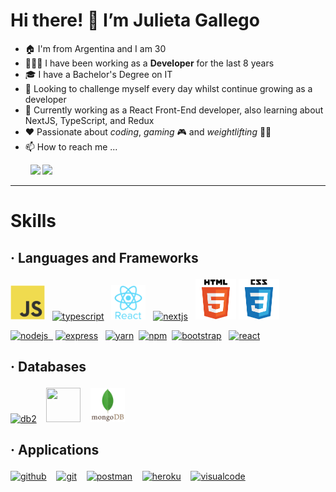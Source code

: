 # Hi there! 👋 I’m Julieta Gallego

- 🏠 I'm from Argentina and I am 30
- 👩🏻‍💻 I have been working as a **Developer** for the last 8 years
- 🎓 I have a Bachelor's Degree on IT
- 👀 Looking to challenge myself every day whilst continue growing as a developer
- 🌱 Currently working as a React Front-End developer, also learning about NextJS, TypeScript, and Redux
- ♥️ Passionate about *coding*, *gaming* 🎮 and *weightlifting* 🏋️‍♂️
- 📫 How to reach me ...


<div align="rigth" dir="auto">&nbsp;&nbsp;&nbsp;&nbsp;&nbsp;&nbsp;&nbsp;
  <a href="mailto:julietagallego92@gmail.com"><img src="https://camo.githubusercontent.com/fb6d3697ea1b63b88f1a5c69c00d63da09b38c6247447b3ccaf7b8eedb407821/68747470733a2f2f696d672e736869656c64732e696f2f62616467652f65e280916d61696c2d4431343833362e7376673f7374796c653d666f722d7468652d6261646765266c6f676f3d474d61696c266c6f676f436f6c6f723d7768697465" data-canonical-src="https://img.shields.io/badge/e‑mail-D14836.svg?style=for-the-badge&amp;logo=GMail&amp;logoColor=white" style="max-width: 100%;"></a>
  <a href="https://www.linkedin.com/in/julieta-gallego/" rel="nofollow"><img src="https://camo.githubusercontent.com/bb14dfae5e125184ee97e55a8e8e227d72ac96bb53791a835ead9e0bfdf0b9df/68747470733a2f2f696d672e736869656c64732e696f2f62616467652f6c696e6b6564696e2d3030373742352e7376673f7374796c653d666f722d7468652d6261646765266c6f676f3d6c696e6b6564696e266c6f676f436f6c6f723d7768697465" data-canonical-src="https://img.shields.io/badge/linkedin-0077B5.svg?style=for-the-badge&amp;logo=linkedin&amp;logoColor=white" style="max-width: 100%;"></a><br/>
</div>

***

# Skills

 ##  <p>· Languages and Frameworks</p>

<p dir="auto">
  <a href="https://developer.mozilla.org/en-US/docs/Web/JavaScript" rel="nofollow"> <img src="https://raw.githubusercontent.com/devicons/devicon/master/icons/javascript/javascript-original.svg" alt="javascript" width="55" height="55" style="max-width: 100%;"></a>&nbsp;&nbsp;
    <a href="https://www.typescriptlang.org/" rel="nofollow"> <img src="https://upload.wikimedia.org/wikipedia/commons/thumb/4/4c/Typescript_logo_2020.svg/2048px-Typescript_logo_2020.svg.png" alt="typescript" width="55" height="55" style="max-width: 100%;"></a>&nbsp;&nbsp;
<a href="https://reactjs.org/" rel="nofollow"> <img src="https://raw.githubusercontent.com/devicons/devicon/master/icons/react/react-original-wordmark.svg" alt="react" width="55" height="55" style="max-width: 100%;"></a> &nbsp;
  <a href="https://nextjs.org/" rel="nofollow"> <img src="https://seeklogo.com/images/N/next-js-icon-logo-EE302D5DBD-seeklogo.com.png" alt="nextjs" width="55" height="55" style="max-width: 100%;"></a> &nbsp;</a>
  <a href="https://www.w3.org/html/" rel="nofollow"> <img src="https://raw.githubusercontent.com/devicons/devicon/master/icons/html5/html5-original-wordmark.svg" alt="html5" width="65" height="65" style="max-width: 100%;"></a>
<a href="https://www.w3schools.com/css/" rel="nofollow"> <img src="https://raw.githubusercontent.com/devicons/devicon/master/icons/css3/css3-original-wordmark.svg" alt="css3" width="65" height="65" style="max-width: 100%;"></a>
    </p>


<p dir="auto"> 
  <a href="https://nodejs.org" rel="nofollow"> <img src="https://nodejs.org/static/images/logos/nodejs-new-pantone-white.svg" alt="nodejs" width="55" height="55" style="max-width: 100%;">&nbsp;&nbsp;</a>
    <a href="https://expressjs.com/" rel="nofollow"> <img src="https://assets.website-files.com/61ca3f775a79ec5f87fcf937/6202fcdee5ee8636a145a41b_1234.png" alt="express" width="55" height="55" style="max-width: 100%;"></a> &nbsp;</a>
        <a href="https://classic.yarnpkg.com/en/" rel="nofollow"> <img src="https://seeklogo.com/images/Y/yarn-logo-F5E7A65FA2-seeklogo.com.png" alt="yarn" width="55" height="55" style="max-width: 100%;"></a>&nbsp;
  <a href="https://www.npmjs.com/" rel="nofollow"> <img src="https://cdn.freebiesupply.com/logos/thumbs/2x/npm-2-logo.png" alt="npm" width="70" height="50"style="max-width: 100%;"></a>&nbsp;
   <a href="https://getbootstrap.com/" rel="nofollow"> <img src="https://upload.wikimedia.org/wikipedia/commons/thumb/b/b2/Bootstrap_logo.svg/1280px-Bootstrap_logo.svg.png" alt="bootstrap" width="55" height="45"style="max-width: 100%;"></a>&nbsp;&nbsp;
  </a>
  <a href="https://www.ibm.com/docs/en/zos-basic-skills?topic=zos-cobol" rel="nofollow"> <img src="https://miro.medium.com/max/800/1*4KEYbVW7F7TuagCSmRXOtQ.jpeg" alt="react" width="55" height="55" style="max-width: 100%;"></a>&nbsp;
  </p>


 ##  <p>· Databases</p> 
  
<p dir="auto"> 
  <a href="https://www.ibm.com/analytics/db2" rel="nofollow"> <img src="https://img.stackshare.io/service/1029/preview.jpeg" alt="db2" width="55" height="55" style="max-width: 100%;"></a> &nbsp;&nbsp;
  <a href="https://www.microsoft.com/en-us/sql-server/" rel="nofollow"> <img src="https://thumbs.dreamstime.com/b/sql-database-icon-logo-design-ui-ux-app-gold-inscription-dark-black-background-96842123.jpg" width="55" height="55" style="max-width: 100%;"></a> &nbsp;&nbsp;
  <a href="https://www.mongodb.com/" rel="nofollow"> <img src="https://raw.githubusercontent.com/devicons/devicon/master/icons/mongodb/mongodb-original-wordmark.svg" alt="db2" width="55" height="55" style="max-width: 100%;"></a> &nbsp;&nbsp;
 </a></p> 
 
  ##  <p>· Applications</p>
 
<p dir="auto"> 
  <a href="https://github.com/" rel="nofollow"> <img src="https://www.tethysplatform.org/images/github-icon.png" alt="github" width="55" height="55" style="max-width: 100%;"></a> &nbsp;&nbsp;
  <a href="https://git-scm.com/" rel="nofollow"> <img src="https://camo.githubusercontent.com/fbfcb9e3dc648adc93bef37c718db16c52f617ad055a26de6dc3c21865c3321d/68747470733a2f2f7777772e766563746f726c6f676f2e7a6f6e652f6c6f676f732f6769742d73636d2f6769742d73636d2d69636f6e2e737667" alt="git" width="55" height="55" data-canonical-src="https://www.vectorlogo.zone/logos/git-scm/git-scm-icon.svg" style="max-width: 100%;"></a> &nbsp;&nbsp;
<a href="https://postman.com" rel="nofollow"> <img src="https://camo.githubusercontent.com/93b32389bf746009ca2370de7fe06c3b5146f4c99d99df65994f9ced0ba41685/68747470733a2f2f7777772e766563746f726c6f676f2e7a6f6e652f6c6f676f732f676574706f73746d616e2f676574706f73746d616e2d69636f6e2e737667" alt="postman" width="55" height="55" data-canonical-src="https://www.vectorlogo.zone/logos/getpostman/getpostman-icon.svg" style="max-width: 100%;"></a> &nbsp;&nbsp;
  <a href="https://www.heroku.com/" rel="nofollow"> <img src="https://raw.githubusercontent.com/ivangabriele/vscode-heroku/master/res/icon.png" alt="heroku" width="55" height="55" style="max-width: 100%;"></a>  &nbsp;&nbsp;
  <a href="https://code.visualstudio.com/" rel="nofollow"> <img src="https://res.cloudinary.com/hdsqazxtw/image/upload/f_auto,q_auto/w_88/v1604018282/1604018282189-71187801-14e60a80-2280-11ea-94c9-e56576f76baf_hxupe4.png" alt="visualcode" width="55" height="55" style="max-width: 100%;"></a> &nbsp;&nbsp;
</a></p>


